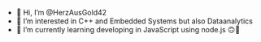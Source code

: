 - 👋 Hi, I’m @HerzAusGold42
- 👀 I’m interested in C++ and Embedded Systems but also Dataanalytics
- 🌱 I’m currently learning developing in JavaScript using node.js 🙃🔫
